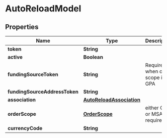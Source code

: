 
# AutoReloadModel

## Properties
Name | Type | Description | Notes
------------ | ------------- | ------------- | -------------
**token** | **String** |  |  [optional]
**active** | **Boolean** |  |  [optional]
**fundingSourceToken** | **String** | Required when order scope is GPA |  [optional]
**fundingSourceAddressToken** | **String** |  |  [optional]
**association** | [**AutoReloadAssociation**](AutoReloadAssociation.md) |  |  [optional]
**orderScope** | [**OrderScope**](OrderScope.md) | either GPA or MSA is required | 
**currencyCode** | **String** |  | 



